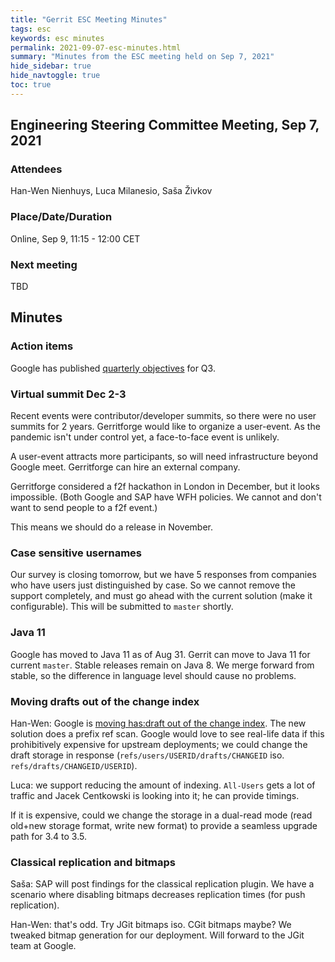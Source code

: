 ```yaml
---
title: "Gerrit ESC Meeting Minutes"
tags: esc
keywords: esc minutes
permalink: 2021-09-07-esc-minutes.html
summary: "Minutes from the ESC meeting held on Sep 7, 2021"
hide_sidebar: true
hide_navtoggle: true
toc: true
---
```




## Engineering Steering Committee Meeting, Sep 7, 2021

### Attendees

Han-Wen Nienhuys, Luca Milanesio, Saša Živkov

### Place/Date/Duration

Online, Sep 9, 11:15 - 12:00 CET

### Next meeting

TBD

## Minutes

### Action items

Google has published [quarterly objectives](google-okrs.html) for Q3.

### Virtual summit Dec 2-3

Recent events were contributor/developer summits, so there were no
user summits for 2 years. Gerritforge would like to organize a
user-event. As the pandemic isn't under control yet, a face-to-face
event is unlikely.

A user-event attracts more participants, so will need infrastructure
beyond Google meet. Gerritforge can hire an external company.

Gerritforge considered a f2f hackathon in London in December, but it
looks impossible. (Both Google and SAP have WFH policies. We cannot
and don't want to send people to a f2f event.)

This means we should do a release in November.

### Case sensitive usernames

Our survey is closing tomorrow, but we have 5 responses from companies
who have users just distinguished by case. So we cannot remove the
support completely, and must go ahead with the current solution (make
it configurable). This will be submitted to `master` shortly.

### Java 11

Google has moved to Java 11 as of Aug 31. Gerrit can move to Java 11
for current `master`. Stable releases remain on Java 8. We merge
forward from stable, so the difference in language level should cause
no problems.

### Moving drafts out of the change index

Han-Wen: Google is [moving has:draft out of the change
index](https://gerrit-review.googlesource.com/c/gerrit/+/317099). The
new solution does a prefix ref scan. Google would love to see
real-life data if this prohibitively expensive for upstream deployments;
we could change the draft storage in response (`refs/users/USERID/drafts/CHANGEID` iso.
`refs/drafts/CHANGEID/USERID`).

Luca: we support reducing the amount of indexing. `All-Users` gets a
lot of traffic and Jacek Centkowski is looking into it; he can provide
timings.

If it is expensive, could we change the storage in a dual-read mode
(read old+new storage format, write new format) to provide a seamless
upgrade path for 3.4 to 3.5.

### Classical replication and bitmaps

Saša: SAP will post findings for the classical replication plugin. We
have a scenario where disabling bitmaps decreases replication times
(for push replication).

Han-Wen: that's odd. Try JGit bitmaps iso. CGit bitmaps maybe? We
tweaked bitmap generation for our deployment. Will forward to the JGit
team at Google.

